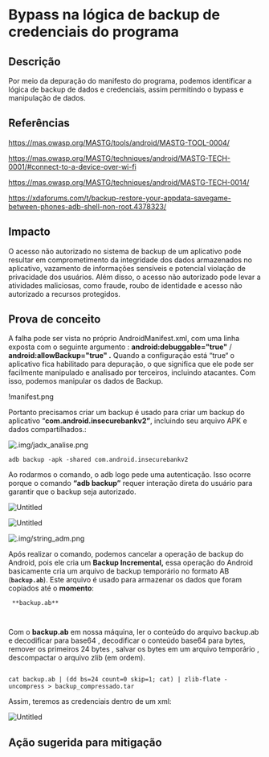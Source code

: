 # Bypass na lógica de backup de credenciais do programa

## Descrição

Por meio da depuração do manifesto do programa, podemos identificar a lógica de backup de dados e credenciais, assim permitindo o bypass e manipulação de dados.

## Referências

https://mas.owasp.org/MASTG/tools/android/MASTG-TOOL-0004/

https://mas.owasp.org/MASTG/techniques/android/MASTG-TECH-0001/#connect-to-a-device-over-wi-fi

https://mas.owasp.org/MASTG/techniques/android/MASTG-TECH-0014/

https://xdaforums.com/t/backup-restore-your-appdata-savegame-between-phones-adb-shell-non-root.4378323/

## Impacto

O acesso não autorizado no sistema de backup de um aplicativo pode resultar em comprometimento da integridade dos dados armazenados no aplicativo, vazamento de informações sensíveis e potencial violação de privacidade dos usuários. Além disso, o acesso não autorizado pode levar a atividades maliciosas, como fraude, roubo de identidade e acesso não autorizado a recursos protegidos.

## Prova de conceito

A falha pode ser vista no próprio AndroidManifest.xml, com uma linha exposta com o seguinte argumento : **android:debuggable="true"** /  **android:allowBackup="true" .** Quando a configuração está  “true“ o aplicativo fica habilitado para depuração, o que significa que ele pode ser facilmente manipulado e analisado por terceiros, incluindo atacantes. Com isso, podemos manipular os dados de Backup.

!manifest.png

Portanto precisamos criar um backup é usado para criar um backup do aplicativo “**com.android.insecurebankv2”**,  incluindo seu arquivo APK e dados compartilhados.:

![.img/jadx_analise.png](.img/jadx_analise.png)

```
adb backup -apk -shared com.android.insecurebankv2

```

Ao rodarmos o comando, o adb logo pede uma autenticação. Isso ocorre porque o comando **“adb backup”** requer interação direta do usuário para garantir que o backup seja autorizado.

![Untitled](https://prod-files-secure.s3.us-west-2.amazonaws.com/78058eaf-e6fc-4663-bdc9-307e8c83830d/63112253-fcaf-4ab6-9ebf-1d59b1425d7d/Untitled.png)

![Untitled](https://prod-files-secure.s3.us-west-2.amazonaws.com/78058eaf-e6fc-4663-bdc9-307e8c83830d/0ef77caa-a4b1-4d9a-a124-9455221cffd4/Untitled.png)

![.img/string_adm.png](.img/string_adm.png)

Após realizar o comando, podemos cancelar a operação de backup do Android, pois ele cria um **Backup Incremental,** essa operação do Android basicamente cria um arquivo de backup temporário no formato AB (**`backup.ab`**). Este arquivo é usado para armazenar os dados que foram copiados até o **momento**:

```
 **backup.ab**
  
  
```

Com o **backup.ab** em nossa máquina, ler o conteúdo do arquivo backup.ab e decodificar para base64 , decodificar o conteúdo base64 para bytes,  remover os primeiros 24 bytes , salvar os bytes em um arquivo temporário , descompactar o arquivo zlib (em ordem).

```

cat backup.ab | (dd bs=24 count=0 skip=1; cat) | zlib-flate -uncompress > backup_compressado.tar

```

Assim, teremos as credenciais dentro de um xml:

![Untitled](https://prod-files-secure.s3.us-west-2.amazonaws.com/78058eaf-e6fc-4663-bdc9-307e8c83830d/72576533-95fb-464b-844d-0ca441b3516c/Untitled.png)


## Ação sugerida para mitigação
